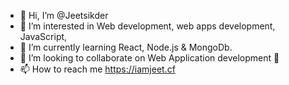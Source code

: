 - 👋 Hi, I’m @Jeetsikder
- 👀 I’m interested in Web development, web apps development, JavaScript,
- 🌱 I’m currently learning React, Node.js & MongoDb.
- 💞️ I’m looking to collaborate on Web Application development 💞️
- 📫 How to reach me https://iamjeet.cf

<!---
Jeetsikder/Jeetsikder is a ✨ special ✨ repository because its `README.md` (this file) appears on your GitHub profile.
You can click the Preview link to take a look at your changes.
--->
